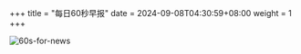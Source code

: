 +++
title = "每日60秒早报"
date = 2024-09-08T04:30:59+08:00
weight = 1
+++

![60s-for-news](/img/zaobao/zaobao.png "由 ALAPI 提供支持")
